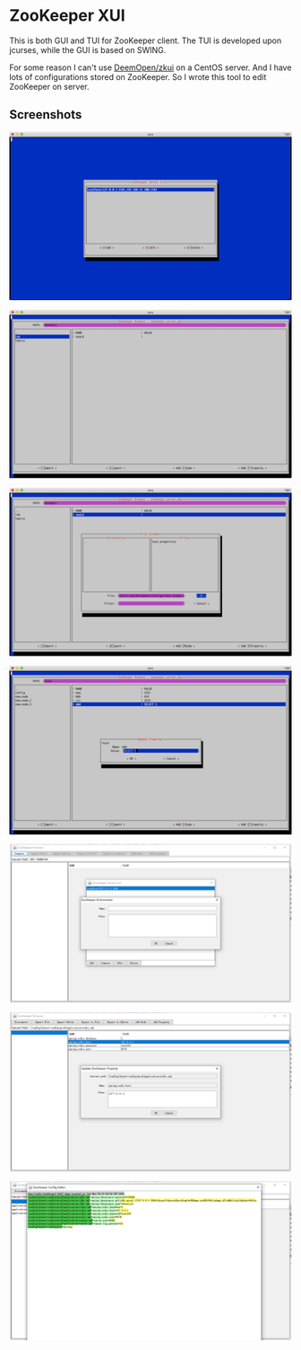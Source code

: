 # ZooKeeper XUI

This is both GUI and TUI for ZooKeeper client. The TUI is developed upon jcurses, while the GUI is based on SWING.

For some reason I can't use [DeemOpen/zkui](https://github.com/DeemOpen/zkui) on a CentOS  server. And I have lots of configurations stored on ZooKeeper. So I wrote this tool to edit ZooKeeper on server.

## Screenshots

![tui_zk_server_list](doc/screenshots/tui_zk_server_list.png)

![tui_zk_browser](doc/screenshots/tui_zk_browser.png)

![tui_import_data](doc/screenshots/tui_import_data.png)

![tui_edit_properties](doc/screenshots/tui_edit_properties.png)

![gui_zk_server_list](doc/screenshots/gui_zk_server_list.png)

![gui_edit_properties](doc/screenshots/gui_edit_properties.png)

![gui_syntax_highlighter_editor](doc/screenshots/gui_syntax_highlighter_editor.png)